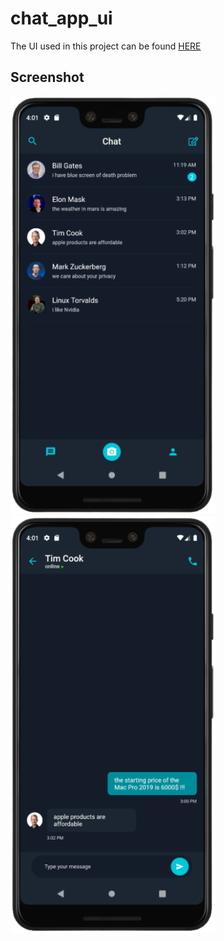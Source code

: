 # chat_app_ui

The UI used in this project can be found [HERE](https://www.uplabs.com/posts/messenger-app-34722ebf-7058-41c1-89a5-5f72fdd74364)

## Screenshot

<img src="screenshot/capture1.png" width="328" height="668" > <img src="screenshot/capture2.png" width="328" height="668" >
